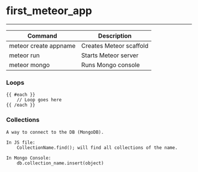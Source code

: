 # first_meteor_app
---

| Command | Description | 
| ------- | ----------- | 
| meteor create appname | Creates Meteor scaffold | 
| meteor run | Starts Meteor server | 
| meteor mongo | Runs Mongo console | 

### Loops

	{{ #each }}
		// Loop goes here
	{{ /each }}


### Collections
	A way to connect to the DB (MongoDB). 

	In JS file:
		CollectionName.find(); will find all collections of the name. 

	In Mongo Console: 
		db.collection_name.insert(object)